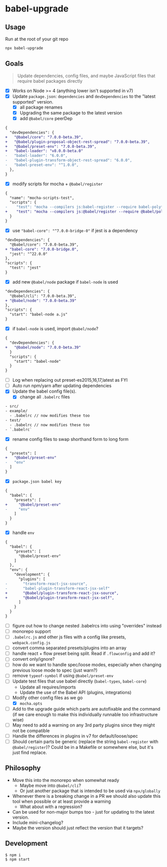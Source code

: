 # babel-upgrade

## Usage

Run at the root of your git repo

```bash
npx babel-upgrade
```
## Goals

> Update dependencies, config files, and maybe JavaScript files that require babel packages directly

- [x] Works on Node >= 4 (anything lower isn't supported in v7)
- [x] Update `package.json`: `dependencies` and `devDependencies` to the "latest supported" version. 
  - [x] all package renames
  - [x] Upgrading the same package to the latest version
  - [x] add `@babel/core` peerDep

```diff
{
  "devDependencies": {
+   "@babel/core": "7.0.0-beta.39",
+   "@babel/plugin-proposal-object-rest-spread": "7.0.0-beta.39",
+   "@babel/preset-env": "7.0.0-beta.39",
+   "babel-loader": "v8.0.0-beta.0"
-   "babel-loader": "6.0.0",
-   "babel-plugin-transform-object-rest-spread": "6.0.0",
-   "babel-preset-env": "^1.0.0",
  },
}
```
  
  - [x] modify scripts for mocha + `@babel/register`

```diff
{
  "name": "mocha-scripts-test",
  "scripts": {
-    "test": "mocha --compilers js:babel-register --require babel-polyfill test/*Test.js",
+    "test": "mocha --compilers js:@babel/register --require @babel/polyfill test/*Test.js",
  }
}
```
  
  - [x] use `"babel-core": "^7.0.0-bridge-0"` if jest is a dependency

```diff
"devDependencies": {
  "@babel/core": "7.0.0-beta.39",
+ "babel-core": "7.0.0-bridge.0",
  "jest": "^22.0.0"
},
"scripts": {
  "test": "jest"
}
```
  
  - [x] add new `@babel/node` package if `babel-node` is used

```diff
"devDependencies": {
  "@babel/cli": "7.0.0-beta.39",
+ "@babel/node": "7.0.0-beta.39"
},
"scripts": {
  "start": "babel-node a.js"
}
```

  - [x] if `babel-node` is used, import `@babel/node`?

```diff
{
  "devDependencies": {
+   "@babel/node": "7.0.0-beta.39"
  }
  "scripts": {
    "start": "babel-node"
  }
}
```
  
  - [ ] Log when replacing out preset-es2015,16,17,latest as FYI
- [ ] Auto run npm/yarn after updating dependencies
- [x] Update the babel config file(s).
  - [x] change all `.babelrc` files

```txt
- src/
- example/
  - .babelrc // now modifies these too
- test/
  - .babelrc // now modifies these too
- `.babelrc`
```
  - [x] rename config files to swap shorthand form to long form

```diff
{
  "presets": [
+   "@babel/preset-env"
-   "env"
  ]
}
```

  - [x] `package.json babel key`

```diff
{
  "babel": {
    "presets": [
+     "@babel/preset-env"
-     "env"
    ]
  }
}
```
  
  - [x] handle `env`

```diff
{
  "babel": {
    "presets": [
      "@babel/preset-env"
    ]
  },
  "env": {
    "development": {
      "plugins": [
-       "transform-react-jsx-source",
-       "babel-plugin-transform-react-jsx-self"
+       "@babel/plugin-transform-react-jsx-source",
+       "@babel/plugin-transform-react-jsx-self",
      ]
    }
  }
}


```
  
  - [ ] figure out how to change nested .babelrcs into using "overrides" instead
  - [ ] monorepo support
  - [ ] `.babelrc.js` and other js files with a config like presets, `webpack.config.js`
  - [ ] convert comma separated presets/plugins into an array
  - [ ] handle react + flow preset being split. Read if `.flowconfig` and add it?
  - [ ] convert only/ignore?
  - [ ] how do we want to handle spec/loose modes, especially when changing previous loose mode to spec (just warn?)
  - [ ] remove `typeof-symbol` if using `@babel/preset-env`
- [ ] Update test files that use babel directly (`babel-types`, `babel-core`)
  - Update all requires/imports
  - Update the use of the Babel API (plugins, integrations)
- [ ] Modify other config files as we go
  - [x] `mocha.opts`
- [ ] Add to the upgrade guide which parts are autofixable and the command (if we care enough to make this individually runnable too infrastructure wise)
- [ ] May need to add a warning on any 3rd party plugins since they might not be compatible
- [ ] Handle the differences in plugins in v7 for default/loose/spec
- [ ] Should certain parts be generic (replace the string `babel-register` with `@babel/register`)? Could be in a Makefile or somewhere else, but it's just find replace.

## Philosophy

- Move this into the monorepo when somewhat ready
  - Maybe move into `@babel/cli`?
  - Or just another package that is intended to be used via `npx/globally`
- Whenever there is a breaking change in a PR we should also update this tool when possible or at least provide a warning
  - What about with a regression?
- Can be used for non-major bumps too - just for updating to the latest version.
- Include mini-changelog?
- Maybe the version should just reflect the version that it targets?

## Development
```sh
$ npm i
$ npm start
```
